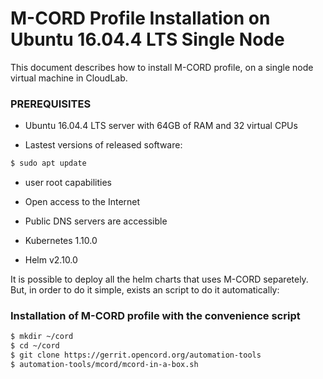 # M-CORD Profile Installation on Ubuntu 16.04.4 LTS Single Node

This document describes how to install M-CORD profile, on a single node virtual machine in CloudLab.

### PREREQUISITES

  - Ubuntu 16.04.4 LTS server with 64GB of RAM and 32 virtual CPUs
        
  - Lastest versions of released software:

```sh
$ sudo apt update
```

  - user root capabilities

  - Open access to the Internet

  - Public DNS servers are accessible
  
  - Kubernetes 1.10.0

  - Helm v2.10.0

It is possible to deploy all the helm charts that uses M-CORD separetely. 
But, in order to do it simple, exists an script to do it automatically: 

### Installation of M-CORD profile with the convenience script

```sh
$ mkdir ~/cord
$ cd ~/cord
$ git clone https://gerrit.opencord.org/automation-tools
$ automation-tools/mcord/mcord-in-a-box.sh
```


